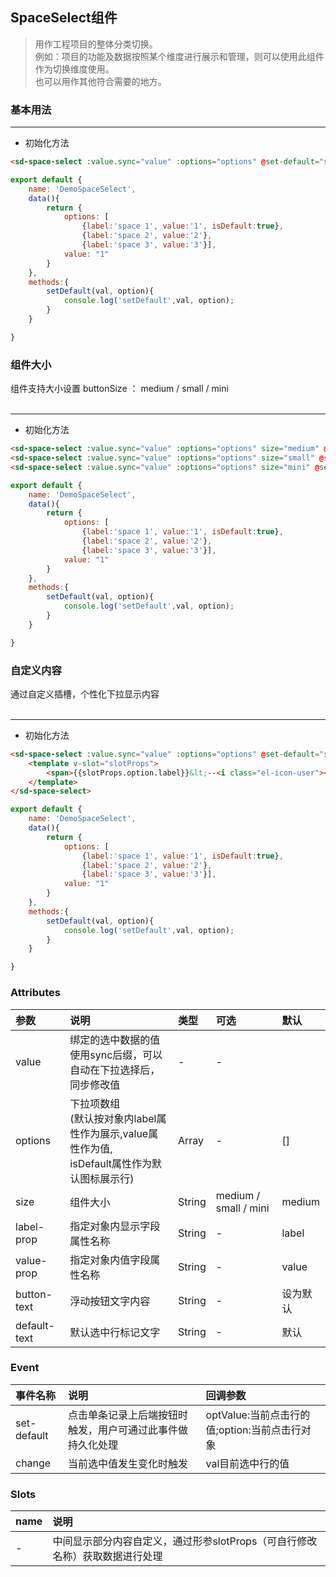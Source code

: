## SpaceSelect组件
>用作工程项目的整体分类切换。  
>例如：项目的功能及数据按照某个维度进行展示和管理，则可以使用此组件作为切换维度使用。  
>也可以用作其他符合需要的地方。

### 基本用法
<div class="code_div">
    <demo-space-select type="1"></demo-space-select>

---
* 初始化方法
``` html
<sd-space-select :value.sync="value" :options="options" @set-default="setDefault"></sd-space-select>
```

``` js
export default {
    name: 'DemoSpaceSelect',
    data(){
        return {
            options: [
                {label:'space 1', value:'1', isDefault:true},
                {label:'space 2', value:'2'},
                {label:'space 3', value:'3'}],
            value: "1"
        }
    },
    methods:{
        setDefault(val, option){
            console.log('setDefault',val, option);
        }
    }

}
```
</div>


### 组件大小
<div class="code_div">
组件支持大小设置 buttonSize ： medium / small / mini    
<br/><br/>
<demo-space-select type="2"></demo-space-select>

---
* 初始化方法
``` html
<sd-space-select :value.sync="value" :options="options" size="medium" @set-default="setDefault"></sd-space-select>
<sd-space-select :value.sync="value" :options="options" size="small" @set-default="setDefault"></sd-space-select>
<sd-space-select :value.sync="value" :options="options" size="mini" @set-default="setDefault"></sd-space-select>
```

``` js
export default {
    name: 'DemoSpaceSelect',
    data(){
        return {
            options: [
                {label:'space 1', value:'1', isDefault:true},
                {label:'space 2', value:'2'},
                {label:'space 3', value:'3'}],
            value: "1"
        }
    },
    methods:{
        setDefault(val, option){
            console.log('setDefault',val, option);
        }
    }

}
```

</div>


### 自定义内容
<div class="code_div">
通过自定义插槽，个性化下拉显示内容    
<br/><br/>
<demo-space-select type="3"></demo-space-select>

---
* 初始化方法
``` html
<sd-space-select :value.sync="value" :options="options" @set-default="setDefault">
    <template v-slot="slotProps">
        <span>{{slotProps.option.label}}&lt;--<i class="el-icon-user"></i>--&gt;({{slotProps.option.value}})</span>
    </template>
</sd-space-select>
```

``` js
export default {
    name: 'DemoSpaceSelect',
    data(){
        return {
            options: [
                {label:'space 1', value:'1', isDefault:true},
                {label:'space 2', value:'2'},
                {label:'space 3', value:'3'}],
            value: "1"
        }
    },
    methods:{
        setDefault(val, option){
            console.log('setDefault',val, option);
        }
    }

}
```

</div>






### Attributes
参数|说明|类型|可选|默认
:---|:---|:---|:---|:---
value|绑定的选中数据的值<br>使用sync后缀，可以自动在下拉选择后，同步修改值|-|-
options|下拉项数组<br>(默认按对象内label属性作为展示,value属性作为值,<br>isDefault属性作为默认图标展示行)|Array|-|[]
size|组件大小|String|medium / small / mini |medium
label-prop|指定对象内显示字段属性名称|String|-|label
value-prop|指定对象内值字段属性名称|String|-|value
button-text|浮动按钮文字内容|String|-|设为默认
default-text|默认选中行标记文字|String|-|默认



### Event
事件名称|说明|回调参数
:---|:---|:---
set-default|点击单条记录上后端按钮时触发，用户可通过此事件做持久化处理|optValue:当前点击行的值;option:当前点击行对象
change|当前选中值发生变化时触发|val目前选中行的值

### Slots
name|说明
:---|:---
-|中间显示部分内容自定义，通过形参slotProps（可自行修改名称）获取数据进行处理